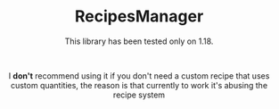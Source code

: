 <h1 align="center">RecipesManager</h1>
<p align="center">This library has been tested only on 1.18.</p>
<br>
<p align="center">I <b>don't</b> recommend using it if you don't need
a custom recipe that uses custom quantities, the reason is that currently
to work it's abusing the recipe system</p>